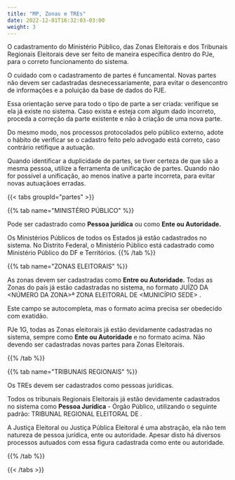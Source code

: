 ```yaml
---
title: "MP, Zonas e TREs"
date: 2022-12-01T16:32:03-03:00
weight: 3
---
```


O cadastramento do Ministério Público, das Zonas Eleitorais e dos Tribunais Regionais Eleitorais deve ser feito de maneira específica dentro do PJe, para o correto funcionamento do sistema.

O cuidado com o cadastramento de partes é funcamental. Novas partes não devem ser cadastradas desnecessariamente, para evitar o desencontro de informações e a poluição  da base de dados do PJE. 

Essa orientação serve para todo o tipo de parte a ser criada: verifique se ela já existe no sistema. Caso exista e esteja com algum dado incorreto, proceda a correção da parte existente e não à criação de uma nova parte.

Do mesmo modo, nos processos protocolados pelo público externo, adote o hábito de verificar se o cadastro feito pelo advogado está correto, caso contrário retifique a autuação.

Quando identificar a duplicidade de partes, se tiver certeza de que são a mesma pessoa, utilize a ferramenta de unificação de partes. Quando não for possível a unificação, ao menos inative a parte incorreta, para evitar novas autuaçãoes erradas.

{{< tabs groupId="partes" >}}

{{% tab name="MINISTÉRIO PÚBLICO" %}}

Pode ser cadastrado como **Pessoa jurídica** ou como **Ente ou Autoridade.**

Os Ministérios Públicos de todos os Estados já estão cadastrados no sistema. No Distrito Federal, o Ministério Público está cadastrado como Ministério Público do DF e Territórios.
{{% /tab %}}

{{% tab name="ZONAS ELEITORAIS" %}}

As zonas devem ser cadastradas como **Entre ou Autoridade.** Todas as Zonas do país já estão cadastradas no sistema, no formato JUÍZO DA <NÚMERO DA ZONA>ª ZONA ELEITORAL DE <MUNICÍPIO SEDE> <SIGLA DO ESTADO>.
  
Este campo se autocompleta, mas o formato acima precisa ser obedecido com exatidão.
  
PJe 1G, todas as Zonas eleitorais já estão devidamente cadastradas no sistema, sempre como **Ente ou Autoridade** e no formato acima. Não devendo ser cadastradas novas partes para Zonas Eleitorais.
  
{{% /tab %}}

{{% tab name="TRIBUNAIS REGIONAIS" %}}

Os TREs devem ser cadastrados como pessoas jurídicas.
  
Todos os tribunais Regionais Eleitorais já estão devidamente cadastrados no sistema como **Pessoa Jurídica** - Órgão Público, utilizando o seguinte padrão: TRIBUNAL REGIONAL ELEITORAL DE <ESTADO>.
  
A Justiça Eleitoral ou Justiça Pública Eleitoral é uma abstração, ela não tem natureza de pessoa jurídica, ente ou autoridade. Apesar disto há diversos processos autuados com essa figura cadastrada como ente ou autoridade.
  
{{% /tab %}}

{{< /tabs >}}
